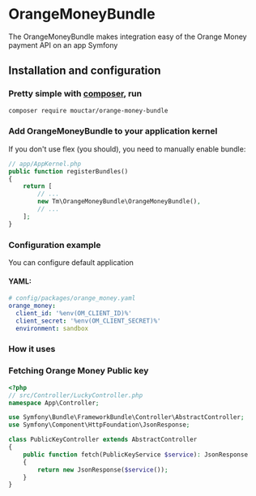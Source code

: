 # OrangeMoneyBundle

The OrangeMoneyBundle makes integration easy
of the Orange Money payment API on an app
Symfony

## Installation and configuration
### Pretty simple with [composer](https://packagist.org/), run
```sh
composer require mouctar/orange-money-bundle
```
###  Add OrangeMoneyBundle to your application kernel

If you don't use flex (you should), you need to manually enable bundle:

```php
// app/AppKernel.php
public function registerBundles()
{
    return [
        // ...
        new Tm\OrangeMoneyBundle\OrangeMoneyBundle(),
        // ...
    ];
}
```

### Configuration example

You can configure default application

#### YAML:
````yaml
# config/packages/orange_money.yaml
orange_money:
  client_id: '%env(OM_CLIENT_ID)%'
  client_secret: '%env(OM_CLIENT_SECRET)%'
  environment: sandbox
````

### How it uses
### Fetching Orange Money Public key

```php
<?php
// src/Controller/LuckyController.php
namespace App\Controller;

use Symfony\Bundle\FrameworkBundle\Controller\AbstractController;
use Symfony\Component\HttpFoundation\JsonResponse;

class PublicKeyController extends AbstractController
{
    public function fetch(PublicKeyService $service): JsonResponse
    {
        return new JsonResponse($service());
    }
}
```
